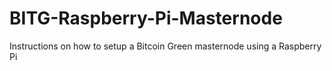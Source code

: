 # BITG-Raspberry-Pi-Masternode
Instructions on how to setup a Bitcoin Green masternode using a Raspberry Pi
